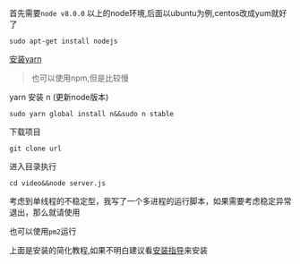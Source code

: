 首先需要`node v8.0.0` 以上的node环境,后面以ubuntu为例,centos改成yum就好了

    sudo apt-get install nodejs

[安装yarn](https://yarnpkg.com/en/docs/install)

> 也可以使用npm,但是比较慢

yarn 安装 n (更新node版本)

    sudo yarn global install n&&sudo n stable

下载项目
    
    git clone url

进入目录执行

    cd video&&node server.js

考虑到单线程的不稳定型，我写了一个多进程的运行脚本，如果需要考虑稳定异常退出，那么就请使用

也可以使用`pm2`运行

上面是安装的简化教程,如果不明白建议看[安装指导](./linux.md)来安装